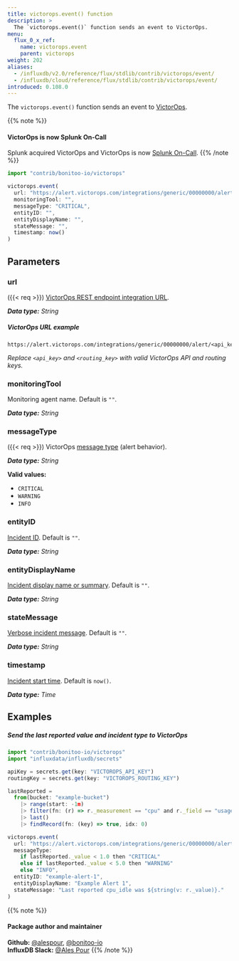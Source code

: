 ```yaml
---
title: victorops.event() function
description: >
  The `victorops.event()` function sends an event to VictorOps.
menu:
  flux_0_x_ref:
    name: victorops.event
    parent: victorops
weight: 202
aliases:
  - /influxdb/v2.0/reference/flux/stdlib/contrib/victorops/event/
  - /influxdb/cloud/reference/flux/stdlib/contrib/victorops/event/
introduced: 0.108.0
---
```


The `victorops.event()` function sends an event to [VictorOps](https://www.victorops.com/).

{{% note %}}
#### VictorOps is now Splunk On-Call
Splunk acquired VictorOps and VictorOps is now
[Splunk On-Call](https://www.splunk.com/en_us/investor-relations/acquisitions/splunk-on-call.html).
{{% /note %}}

```js
import "contrib/bonitoo-io/victorops"

victorops.event(
  url: "https://alert.victorops.com/integrations/generic/00000000/alert/${api_key}/${routing_key}",
  monitoringTool: "",
  messageType: "CRITICAL",
  entityID: "",
  entityDisplayName: "",
  stateMessage: "",
  timestamp: now()
)
```

## Parameters

### url
({{< req >}})
[VictorOps REST endpoint integration URL](https://help.victorops.com/knowledge-base/rest-endpoint-integration-guide/).

_**Data type:** String_

##### VictorOps URL example
```
https://alert.victorops.com/integrations/generic/00000000/alert/<api_key>/<routing_key>
```

_Replace `<api_key>` and `<routing_key>` with valid VictorOps API and routing keys._

### monitoringTool
Monitoring agent name.
Default is `""`.

_**Data type:** String_

### messageType
({{< req >}})
VictorOps [message type](https://help.victorops.com/knowledge-base/rest-endpoint-integration-guide/#recommended-rest-endpoint-integration-fields)
(alert behavior).

_**Data type:** String_

**Valid values:**

- `CRITICAL`
- `WARNING`
- `INFO`

### entityID
[Incident ID](https://help.victorops.com/knowledge-base/rest-endpoint-integration-guide/#recommended-rest-endpoint-integration-fields).
Default is `""`.

_**Data type:** String_

### entityDisplayName
[Incident display name or summary](https://help.victorops.com/knowledge-base/rest-endpoint-integration-guide/#recommended-rest-endpoint-integration-fields).
Default is `""`.

_**Data type:** String_

### stateMessage
[Verbose incident message](https://help.victorops.com/knowledge-base/rest-endpoint-integration-guide/#recommended-rest-endpoint-integration-fields).
Default is `""`.

_**Data type:** String_

### timestamp
[Incident start time](https://help.victorops.com/knowledge-base/rest-endpoint-integration-guide/#recommended-rest-endpoint-integration-fields).
Default is `now()`.

_**Data type:** Time_

## Examples

##### Send the last reported value and incident type to VictorOps
```js
import "contrib/bonitoo-io/victorops"
import "influxdata/influxdb/secrets"

apiKey = secrets.get(key: "VICTOROPS_API_KEY")
routingKey = secrets.get(key: "VICTOROPS_ROUTING_KEY")

lastReported =
  from(bucket: "example-bucket")
    |> range(start: -1m)
    |> filter(fn: (r) => r._measurement == "cpu" and r._field == "usage_idle")
    |> last()
    |> findRecord(fn: (key) => true, idx: 0)

victorops.event(
  url: "https://alert.victorops.com/integrations/generic/00000000/alert/${apiKey}/${routingKey}",
  messageType:
    if lastReported._value < 1.0 then "CRITICAL"
    else if lastReported._value < 5.0 then "WARNING"
    else "INFO",
  entityID: "example-alert-1",
  entityDisplayName: "Example Alert 1",
  stateMessage: "Last reported cpu_idle was ${string(v: r._value)}."
)
```

{{% note %}}
#### Package author and maintainer
**Github:** [@alespour](https://github.com/alespour), [@bonitoo-io](https://github.com/bonitoo-io)  
**InfluxDB Slack:** [@Ales Pour](https://influxdata.com/slack)
{{% /note %}}
